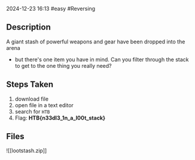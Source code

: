 2024-12-23
16:13
#easy #Reversing

## Description
A giant stash of powerful weapons and gear have been dropped into the arena 
- but there's one item you have in mind. Can you filter through the stack to get to the one thing you really need?

## Steps Taken
1. download file 
2. open file in a text editor
3. search for `HTB`
4. Flag: **HTB{n33dl3_1n_a_l00t_stack}**

## Files
![[lootstash.zip]]